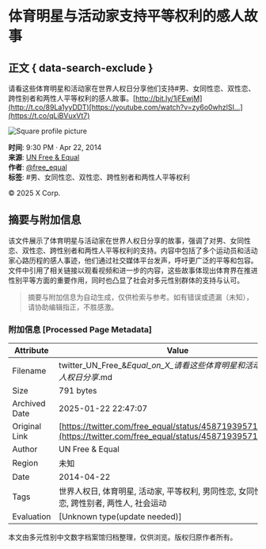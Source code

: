 # 体育明星与活动家支持平等权利的感人故事

## 正文 { data-search-exclude }


请看这些体育明星和活动家在世界人权日分享他们支持#男、女同性恋、双性恋、跨性别者和两性人平等权利的感人故事。[http://bit.ly/1jFEwjM](http://t.co/89La1yyDDT)[https://youtube.com/watch?v=zy6o0whzlSI…](https://t.co/qLiBVuxVt7)

![Square profile picture](https://pbs.twimg.com/profile_images/921370331692044288/kks6WtVS_normal.jpg)

**时间**: 9:30 PM · Apr 22, 2014  
**来源**: [UN Free & Equal](https://twitter.com/free_equal)  
**作者**: [@free_equal](https://twitter.com/free_equal)  
**标签**: #男、女同性恋、双性恋、跨性别者和两性人平等权利  

© 2025 X Corp.
<!-- tcd_original_link https://twitter.com/free_equal/status/458719395716427776 -->


## 摘要与附加信息

<!-- tcd_abstract -->
该文件展示了体育明星与活动家在世界人权日分享的故事，强调了对男、女同性恋、双性恋、跨性别者和两性人平等权利的支持。内容中包括了多个运动员和活动家心路历程的感人事迹，他们通过社交媒体平台发声，呼吁更广泛的平等和包容。文件中引用了相关链接以观看视频和进一步的内容，这些故事体现出体育界在推进性别平等方面的重要作用，同时也凸显了社会对多元性别群体的支持与认可。
<!-- tcd_abstract_end -->

> 摘要与附加信息为自动生成，仅供检索与参考。如有错误或遗漏（未知），请协助编辑指正，不胜感激。

### 附加信息 [Processed Page Metadata]

| Attribute       | Value                                  |
|-----------------|----------------------------------------|
| Filename        | twitter_UN_Free_&_Equal_on_X_请看这些体育明星和活动家在世界人权日分享_.md                             |
| Size            | 791 bytes                           |
| Archived Date   | 2025-01-22 22:47:07                             |
| Original Link   | [https://twitter.com/free_equal/status/458719395716427776](https://twitter.com/free_equal/status/458719395716427776)                       |
| Author          | UN Free & Equal                               |
| Region          | 未知                               |
| Date            | 2014-04-22                                 |
| Tags            | 世界人权日, 体育明星, 活动家, 平等权利, 男同性恋, 女同性恋, 双性恋, 跨性别者, 两性人, 社会运动                                 |
| Evaluation            | [Unknown type(update needed)]                                 |
<!-- tcd_table_end -->

本文由多元性别中文数字档案馆归档整理，仅供浏览。版权归原作者所有。
